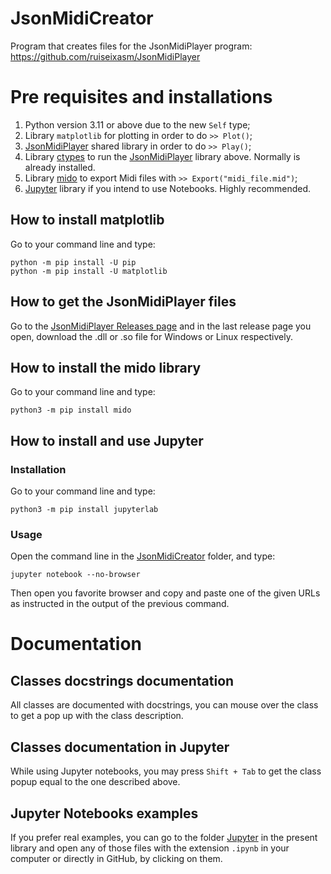 # JsonMidiCreator
Program that creates files for the JsonMidiPlayer program: https://github.com/ruiseixasm/JsonMidiPlayer

# Pre requisites and installations
1. Python version 3.11 or above due to the new `Self` type;
2. Library `matplotlib` for plotting in order to do `>> Plot()`;
3. [JsonMidiPlayer](https://github.com/ruiseixasm/JsonMidiPlayer) shared library in order to do `>> Play()`;
4. Library [ctypes](https://docs.python.org/3/library/ctypes.html) to run the [JsonMidiPlayer](https://github.com/ruiseixasm/JsonMidiPlayer) library above. Normally is already installed.
5. Library [mido](https://mido.readthedocs.io/en/stable/) to export Midi files with `>> Export("midi_file.mid")`;
6. [Jupyter](https://jupyter.org/) library if you intend to use Notebooks. Highly recommended.

## How to install matplotlib
Go to your command line and type:
```
python -m pip install -U pip
python -m pip install -U matplotlib
```

## How to get the JsonMidiPlayer files
Go to the [JsonMidiPlayer Releases page](https://github.com/ruiseixasm/JsonMidiPlayer/releases) and in the last release page you open, download the .dll or .so file for Windows or Linux respectively.

## How to install the mido library
Go to your command line and type:
```
python3 -m pip install mido
```

## How to install and use Jupyter
### Installation
Go to your command line and type:
```
python3 -m pip install jupyterlab
```
### Usage
Open the command line in the [JsonMidiCreator](https://github.com/ruiseixasm/JsonMidiCreator) folder, and type:

```
jupyter notebook --no-browser
```
Then open you favorite browser and copy and paste one of the given URLs as instructed in the output of the previous command.

# Documentation
## Classes docstrings documentation
All classes are documented with docstrings, you can mouse over the class to get a pop up with the class description.
## Classes documentation in Jupyter
While using Jupyter notebooks, you may press `Shift + Tab` to get the class popup equal to the one described above.
## Jupyter Notebooks examples
If you prefer real examples, you can go to the folder [Jupyter](https://github.com/ruiseixasm/JsonMidiCreator/tree/main/Jupyter) in the present library
and open any of those files with the extension `.ipynb` in your computer or directly in GitHub, by clicking on them.

